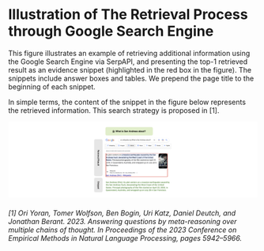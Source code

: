 # Illustration of The Retrieval Process through Google Search Engine



This figure illustrates an example of retrieving additional information using the Google Search Engine via SerpAPI, and presenting the top-1 retrieved result as an evidence snippet (highlighted in the red box in the figure). The snippets include answer boxes and tables. We prepend the page title to the beginning of each snippet.

In simple terms, the content of the snippet in the figure below represents the retrieved information. This search strategy is proposed in [1].

![图片](./case.png)

###### *[1] Ori Yoran, Tomer Wolfson, Ben Bogin, Uri Katz, Daniel Deutch, and Jonathan Berant. 2023. Answering questions by meta-reasoning over multiple chains of thought. In Proceedings of the 2023 Conference on Empirical Methods in Natural Language Processing, pages 5942–5966.*

